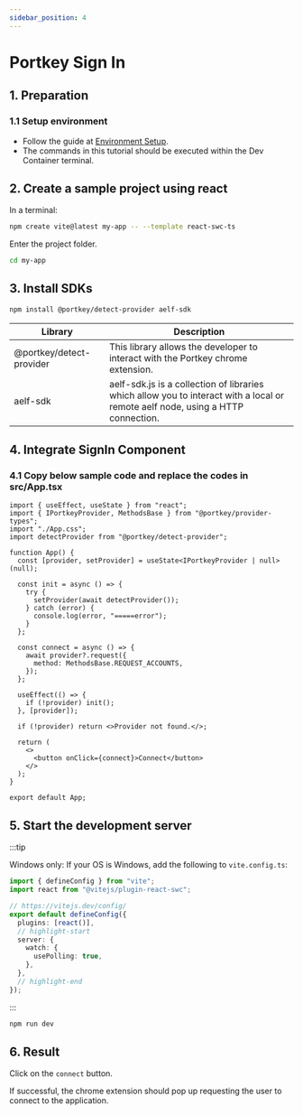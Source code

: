 ```yaml
---
sidebar_position: 4
---
```


# Portkey Sign In

## 1. Preparation

### 1.1 Setup environment

- Follow the guide at [Environment Setup](/docs/environment-setup).
- The commands in this tutorial should be executed within the Dev Container terminal.

## 2. Create a sample project using react

In a terminal:

```bash copy
npm create vite@latest my-app -- --template react-swc-ts
```

Enter the project folder.

```bash copy
cd my-app
```

## 3. Install SDKs

```bash copy
npm install @portkey/detect-provider aelf-sdk
```

| Library                  | Description                                                                                                                     |
| ------------------------ | ------------------------------------------------------------------------------------------------------------------------------- |
| @portkey/detect-provider | This library allows the developer to interact with the Portkey chrome extension.                                                |
| aelf-sdk                 | aelf-sdk.js is a collection of libraries which allow you to interact with a local or remote aelf node, using a HTTP connection. |

## 4. Integrate SignIn Component

### 4.1 Copy below sample code and replace the codes in src/App.tsx

```tsx title="src/App.tsx" showLineNumbers
import { useEffect, useState } from "react";
import { IPortkeyProvider, MethodsBase } from "@portkey/provider-types";
import "./App.css";
import detectProvider from "@portkey/detect-provider";

function App() {
  const [provider, setProvider] = useState<IPortkeyProvider | null>(null);

  const init = async () => {
    try {
      setProvider(await detectProvider());
    } catch (error) {
      console.log(error, "=====error");
    }
  };

  const connect = async () => {
    await provider?.request({
      method: MethodsBase.REQUEST_ACCOUNTS,
    });
  };

  useEffect(() => {
    if (!provider) init();
  }, [provider]);

  if (!provider) return <>Provider not found.</>;

  return (
    <>
      <button onClick={connect}>Connect</button>
    </>
  );
}

export default App;
```

## 5. Start the development server

:::tip

Windows only: If your OS is Windows, add the following to `vite.config.ts`:

```typescript
import { defineConfig } from "vite";
import react from "@vitejs/plugin-react-swc";

// https://vitejs.dev/config/
export default defineConfig({
  plugins: [react()],
  // highlight-start
  server: {
    watch: {
      usePolling: true,
    },
  },
  // highlight-end
});
```

:::

```bash
npm run dev
```

## 6. Result

Click on the `connect` button.

If successful, the chrome extension should pop up requesting the user to connect to the application.
